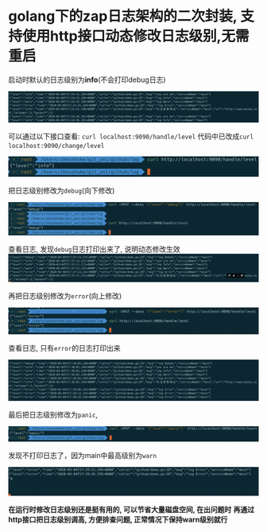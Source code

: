 # golang下的zap日志架构的二次封装, 支持使用http接口动态修改日志级别,无需重启

启动时默认的日志级别为**info**(不会打印debug日志)

![](pic/image-20200304172512160.png)

可以通过以下接口查看:
`curl localhost:9090/handle/level`
代码中已改成`curl localhost:9090/change/level`

![](pic/image-20200304172527923.png)

把日志级别修改为`debug`(向下修改)

![](pic/image-20200304173749638.png)

查看日志, 发现`debug`日志打印出来了, 说明动态修改生效
![](pic/image-20200304173732489.png)

再把日志级别修改为`error`(向上修改)

![](pic/image-20200304173914389.png)

查看日志, 只有`error`的日志打印出来

![](pic/image-20200304173830840.png)

最后把日志级别修改为`panic`, 

![](pic/image-20200304174008960.png)

发现不打印日志了，因为main中最高级别为`warn`

![](pic/image-20200304173952284.png)

**在运行时修改日志级别还是挺有用的, 可以节省大量磁盘空间, 在出问题时**
**再通过http接口把日志级别调高, 方便排查问题, 正常情况下保持warn级别就行**
